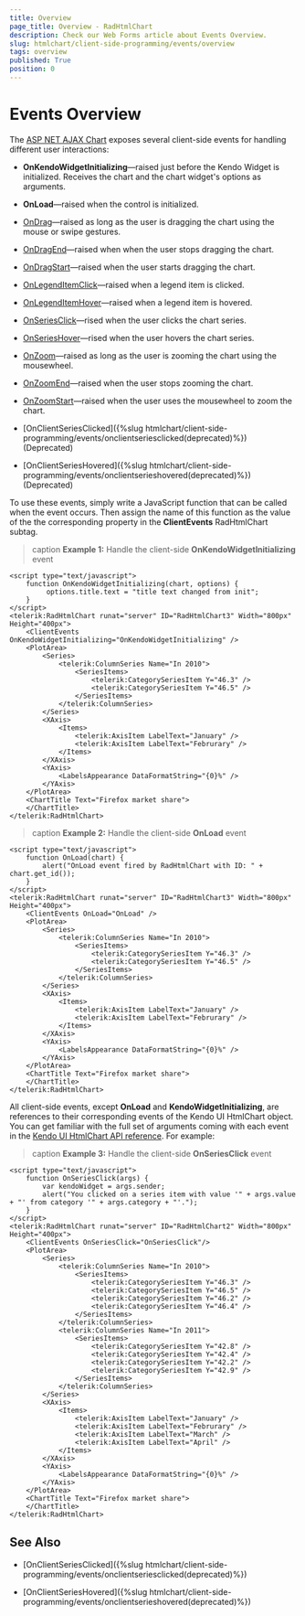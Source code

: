 ```yaml
---
title: Overview
page_title: Overview - RadHtmlChart
description: Check our Web Forms article about Events Overview.
slug: htmlchart/client-side-programming/events/overview
tags: overview
published: True
position: 0
---
```


# Events Overview

The [ASP NET AJAX Chart](https://www.telerik.com/products/aspnet-ajax/html-chart.aspx) exposes several client-side events for handling different user interactions:

* **OnKendoWidgetInitializing**—raised just before the Kendo Widget is initialized. Receives the chart and the chart widget's options as arguments.

* **OnLoad**—raised when the control is initialized.

* [OnDrag](https://docs.telerik.com/kendo-ui/api/javascript/dataviz/ui/chart#events-drag)—raised as long as the user is dragging the chart using the mouse or swipe gestures.

* [OnDragEnd](https://docs.telerik.com/kendo-ui/api/javascript/dataviz/ui/chart#events-dragEnd)—raised when when the user stops dragging the chart.

* [OnDragStart](https://docs.telerik.com/kendo-ui/api/javascript/dataviz/ui/chart#events-dragStart)—raised when the user starts dragging the chart.

* [OnLegendItemClick](https://docs.telerik.com/kendo-ui/api/dataviz/chart#events-legendItemClick)—raised when a legend item is clicked.

* [OnLegendItemHover](https://docs.telerik.com/kendo-ui/api/dataviz/chart#events-legendItemHover)—raised when a legend item is hovered.

* [OnSeriesClick](https://docs.telerik.com/kendo-ui/api/dataviz/chart#events-seriesClick)—rised when the user clicks the chart series.

* [OnSeriesHover](https://docs.telerik.com/kendo-ui/api/dataviz/chart#events-seriesHover)—rised when the user hovers the chart series.

* [OnZoom](https://docs.telerik.com/kendo-ui/api/javascript/dataviz/ui/chart#events-zoom)—raised as long as the user is zooming the chart using the mousewheel.

* [OnZoomEnd](https://docs.telerik.com/kendo-ui/api/javascript/dataviz/ui/chart#events-zoomEnd)—raised when the user stops zooming the chart.

* [OnZoomStart](https://docs.telerik.com/kendo-ui/api/javascript/dataviz/ui/chart#events-zoomStart)—raised when the user uses the mousewheel to zoom the chart.

* [OnClientSeriesClicked]({%slug htmlchart/client-side-programming/events/onclientseriesclicked(deprecated)%}) (Deprecated)

* [OnClientSeriesHovered]({%slug htmlchart/client-side-programming/events/onclientserieshovered(deprecated)%}) (Deprecated)

To use these events, simply write a JavaScript function that can be called when the event occurs. Then assign the name of this function as the value of the the corresponding property in the **ClientEvents** RadHtmlChart subtag.

>caption **Example 1:** Handle the client-side **OnKendoWidgetInitializing** event

````ASP.NET
<script type="text/javascript">
	function OnKendoWidgetInitializing(chart, options) {
		 options.title.text = "title text changed from init";
	}
</script>
<telerik:RadHtmlChart runat="server" ID="RadHtmlChart3" Width="800px" Height="400px">
	<ClientEvents OnKendoWidgetInitializing="OnKendoWidgetInitializing" />
	<PlotArea>
		<Series>
			<telerik:ColumnSeries Name="In 2010">
				<SeriesItems>
					<telerik:CategorySeriesItem Y="46.3" />
					<telerik:CategorySeriesItem Y="46.5" />
				</SeriesItems>
			</telerik:ColumnSeries>
		</Series>
		<XAxis>
			<Items>
				<telerik:AxisItem LabelText="January" />
				<telerik:AxisItem LabelText="Februrary" />
			</Items>
		</XAxis>
		<YAxis>
			<LabelsAppearance DataFormatString="{0}%" />
		</YAxis>
	</PlotArea>
	<ChartTitle Text="Firefox market share">
	</ChartTitle>
</telerik:RadHtmlChart>
````

>caption **Example 2:** Handle the client-side **OnLoad** event
````ASP.NET
<script type="text/javascript">
	function OnLoad(chart) {
		alert("OnLoad event fired by RadHtmlChart with ID: " + chart.get_id());
	}
</script>
<telerik:RadHtmlChart runat="server" ID="RadHtmlChart3" Width="800px" Height="400px">
	<ClientEvents OnLoad="OnLoad" />
	<PlotArea>
		<Series>
			<telerik:ColumnSeries Name="In 2010">
				<SeriesItems>
					<telerik:CategorySeriesItem Y="46.3" />
					<telerik:CategorySeriesItem Y="46.5" />
				</SeriesItems>
			</telerik:ColumnSeries>
		</Series>
		<XAxis>
			<Items>
				<telerik:AxisItem LabelText="January" />
				<telerik:AxisItem LabelText="Februrary" />
			</Items>
		</XAxis>
		<YAxis>
			<LabelsAppearance DataFormatString="{0}%" />
		</YAxis>
	</PlotArea>
	<ChartTitle Text="Firefox market share">
	</ChartTitle>
</telerik:RadHtmlChart>
````


All client-side events, except **OnLoad** and **KendoWidgetInitializing**, are references to their corresponding events of the Kendo UI HtmlChart object. You can get familiar with the full set of arguments coming with each event in the [Kendo UI HtmlChart API reference](https://docs.telerik.com/kendo-ui/api/dataviz/chart#events). For example:

>caption **Example 3:** Handle the client-side **OnSeriesClick** event
````ASP.NET
<script type="text/javascript">
	function OnSeriesClick(args) {
		var kendoWidget = args.sender;
		alert("You clicked on a series item with value '" + args.value + "' from category '" + args.category + "'.");
	}
</script>
<telerik:RadHtmlChart runat="server" ID="RadHtmlChart2" Width="800px" Height="400px">
	<ClientEvents OnSeriesClick="OnSeriesClick"/>
	<PlotArea>
		<Series>
			<telerik:ColumnSeries Name="In 2010">
				<SeriesItems>
					<telerik:CategorySeriesItem Y="46.3" />
					<telerik:CategorySeriesItem Y="46.5" />
					<telerik:CategorySeriesItem Y="46.2" />
					<telerik:CategorySeriesItem Y="46.4" />
				</SeriesItems>
			</telerik:ColumnSeries>
			<telerik:ColumnSeries Name="In 2011">
				<SeriesItems>
					<telerik:CategorySeriesItem Y="42.8" />
					<telerik:CategorySeriesItem Y="42.4" />
					<telerik:CategorySeriesItem Y="42.2" />
					<telerik:CategorySeriesItem Y="42.9" />
				</SeriesItems>
			</telerik:ColumnSeries>
		</Series>
		<XAxis>
			<Items>
				<telerik:AxisItem LabelText="January" />
				<telerik:AxisItem LabelText="Februrary" />
				<telerik:AxisItem LabelText="March" />
				<telerik:AxisItem LabelText="April" />
			</Items>
		</XAxis>
		<YAxis>
			<LabelsAppearance DataFormatString="{0}%" />
		</YAxis>
	</PlotArea>
	<ChartTitle Text="Firefox market share">
	</ChartTitle>
</telerik:RadHtmlChart>
````

## See Also

 * [OnClientSeriesClicked]({%slug htmlchart/client-side-programming/events/onclientseriesclicked(deprecated)%})

 * [OnClientSeriesHovered]({%slug htmlchart/client-side-programming/events/onclientserieshovered(deprecated)%})
